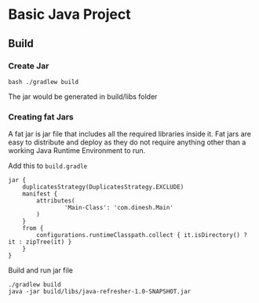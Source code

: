 # Basic Java Project

## Build

### Create Jar

```
bash ./gradlew build
```

The jar would be generated in build/libs folder

### Creating fat Jars

A fat jar is jar file that includes all the required libraries inside it.
Fat jars are easy to distribute and deploy as they do not require anything other
than a working Java Runtime Environment to run.

Add this to `build.gradle`

```
jar {
    duplicatesStrategy(DuplicatesStrategy.EXCLUDE)
    manifest {
        attributes(
                'Main-Class': 'com.dinesh.Main'
        )
    }
    from {
        configurations.runtimeClasspath.collect { it.isDirectory() ? it : zipTree(it) }
    }
}
```

Build and run jar file

```agsl
./gradlew build
java -jar build/libs/java-refresher-1.0-SNAPSHOT.jar
```